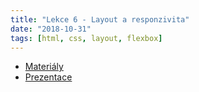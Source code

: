```yaml
---
title: "Lekce 6 - Layout a responzivita"
date: "2018-10-31"
tags: [html, css, layout, flexbox]
---
```


- [Materiály](/materialy/lekce6/lekce-6.zip)
- [Prezentace](https://docs.google.com/presentation/d/1cs4NJpd0c_aEMjeCvHw43ciO9pr1-1b0IWe8tsiwpSk/edit?usp=sharing)
